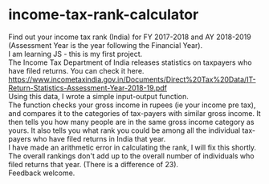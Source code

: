 # income-tax-rank-calculator
Find out your income tax rank (India) for FY 2017-2018 and AY 2018-2019 (Assessment Year is the year following the Financial Year). <br>
I am learning JS - this is my first project.<br>
The Income Tax Department of India releases statistics on taxpayers who have filed returns. You can check it here. https://www.incometaxindia.gov.in/Documents/Direct%20Tax%20Data/IT-Return-Statistics-Assessment-Year-2018-19.pdf <br>
Using this data, I wrote a simple input-output function. <br>
The function checks your gross income in rupees (ie your income pre tax), and compares it to the categories of tax-payers with similar gross income. It then tells you how many people are in the same gross income category as yours. It also tells you what rank you could be among all the individual tax-payers who have filed returns in India that year. <br>
I have made an arithmetic error in calculating the rank, I will fix this shortly. The overall rankings don't add up to the overall number of individuals who filed returns that year. (There is a difference of 23).<br>
Feedback welcome.<br>
